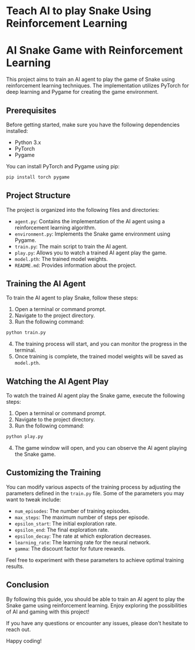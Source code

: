 # Teach AI to play Snake Using Reinforcement Learning

# AI Snake Game with Reinforcement Learning

This project aims to train an AI agent to play the game of Snake using reinforcement learning techniques. The implementation utilizes PyTorch for deep learning and Pygame for creating the game environment.

## Prerequisites

Before getting started, make sure you have the following dependencies installed:

- Python 3.x
- PyTorch
- Pygame

You can install PyTorch and Pygame using pip:

```bash
pip install torch pygame
```

## Project Structure

The project is organized into the following files and directories:

- `agent.py`: Contains the implementation of the AI agent using a reinforcement learning algorithm.
- `environment.py`: Implements the Snake game environment using Pygame.
- `train.py`: The main script to train the AI agent.
- `play.py`: Allows you to watch a trained AI agent play the game.
- `model.pth`: The trained model weights.
- `README.md`: Provides information about the project.

## Training the AI Agent

To train the AI agent to play Snake, follow these steps:

1. Open a terminal or command prompt.
2. Navigate to the project directory.
3. Run the following command:

```bash
python train.py
```

4. The training process will start, and you can monitor the progress in the terminal.
5. Once training is complete, the trained model weights will be saved as `model.pth`.

## Watching the AI Agent Play

To watch the trained AI agent play the Snake game, execute the following steps:

1. Open a terminal or command prompt.
2. Navigate to the project directory.
3. Run the following command:

```bash
python play.py
```

4. The game window will open, and you can observe the AI agent playing the Snake game.

## Customizing the Training

You can modify various aspects of the training process by adjusting the parameters defined in the `train.py` file. Some of the parameters you may want to tweak include:

- `num_episodes`: The number of training episodes.
- `max_steps`: The maximum number of steps per episode.
- `epsilon_start`: The initial exploration rate.
- `epsilon_end`: The final exploration rate.
- `epsilon_decay`: The rate at which exploration decreases.
- `learning_rate`: The learning rate for the neural network.
- `gamma`: The discount factor for future rewards.

Feel free to experiment with these parameters to achieve optimal training results.

## Conclusion

By following this guide, you should be able to train an AI agent to play the Snake game using reinforcement learning. Enjoy exploring the possibilities of AI and gaming with this project!

If you have any questions or encounter any issues, please don't hesitate to reach out.

Happy coding!



